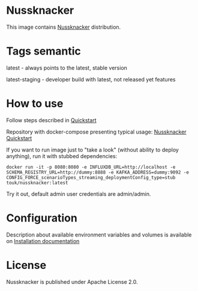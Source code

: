 # Nussknacker

This image contains [Nussknacker](http://nussknacker.io) distribution.

# Tags semantic

latest - always points to the latest, stable version

latest-staging - developer build with latest, not released yet features

# How to use

Follow steps described in [Quickstart](https://docs.nussknacker.io/quickstart/docker)

Repository with docker-compose presenting typical usage: [Nussknacker Quickstart](https://github.com/TouK/nussknacker-quickstart)

If you want to run image just to "take a look"  (without ability to deploy anything), run it with stubbed dependencies:

```
docker run -it -p 8080:8080 -e INFLUXDB_URL=http://localhost -e SCHEMA_REGISTRY_URL=http://dummy:8888 -e KAFKA_ADDRESS=dummy:9092 -e CONFIG_FORCE_scenarioTypes_streaming_deploymentConfig_type=stub  touk/nussknacker:latest
```
Try it out, default admin user credentials are admin/admin.

# Configuration

Description about available environment variables and volumes is available on [Installation documentation](https://nussknacker.io/documentation/docs/installation_configuration_guide/Installation)

# License

Nussknacker is published under Apache License 2.0.
